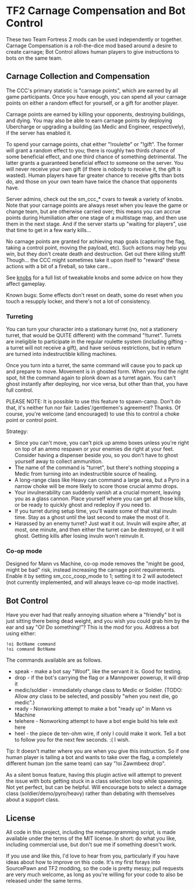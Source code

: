 TF2 Carnage Compensation and Bot Control
========================================

These two Team Fortress 2 mods can be used independently or together. Carnage
Compensation is a roll-the-dice mod based around a desire to create carnage;
Bot Control allows human players to give instructions to bots on the same team.

Carnage Collection and Compensation
-----------------------------------

The CCC's primary statistic is "carnage points", which are earned by all
game participants. Once you have enough, you can spend all your carnage points
on either a random effect for yourself, or a gift for another player.

Carnage points are earned by killing your opponents, destroying buildings, and
dying. You may also be able to earn carnage points by deploying Ubercharge or
upgrading a building (as Medic and Engineer, respectively), if the server has
enabled it.

To spend your carnage points, chat either "!roulette" or "!gift". The former
will grant a random effect to you; there is roughly two thirds chance of some
beneficial effect, and one third chance of something detrimental. The latter
grants a guaranteed beneficial effect to someone on the server. You will never
receive your own gift (if there is nobody to receive it, the gift is wasted).
Human players have far greater chance to receive gifts than bots do, and those
on your own team have twice the chance that opponents have.

Server admins, check out the sm_ccc_* cvars to tweak a variety of knobs.
Note that your carnage points are always reset when you leave the game or
change team, but are otherwise carried over; this means you can accrue points
during Humiliation after one stage of a multistage map, and then use them in the
next stage. And if the server starts up "waiting for players", use that time to
get in a few early kills...

No carnage points are granted for achieving map goals (capturing the flag,
taking a control point, moving the payload, etc). Such actions may help you
win, but they don't create death and destruction. Get out there killing stuff!
Though... the CCC might sometimes take it upon itself to "reward" these actions
with a bit of a fireball, so take care...

See [knobs](knobs.md) for a full list of tweakable knobs and some advice on how
they affect gameplay.

Known bugs: Some effects don't reset on death, some do reset when you touch a
resupply locker, and there's not a lot of consistency.

### Turreting

You can turn your character into a stationary turret (no, not a stationery
turret, that would be QUITE different) with the command "!turret". Turrets are
ineligible to participate in the regular roulette system (including gifting -
a turret will not receive a gift), and have serious restrictions, but in return
are turned into indestructible killing machines.

Once you turn into a turret, the same command will cause you to pack up and
prepare to move. Movement is in ghosted form. When you find the right spot, hit
the command again to plonk down as a turret again. You can't ghost instantly
after deploying, nor vice versa, but other than that, you have full control.

PLEASE NOTE: It is possible to use this feature to spawn-camp. Don't do that,
it's neither fun nor fair. Ladies'/gentlemen's agreement? Thanks. Of course,
you're welcome (and encouraged) to use this to control a choke point or control
point.

Strategy:
* Since you can't move, you can't pick up ammo boxes unless you're right on
  top of an ammo respawn or your enemies die right at your feet. Consider
  having a dispenser beside you, so you don't have to ghost yourself away to
  collect ammunition.
* The name of the command is "turret", but there's nothing stopping a Medic
  from turning into an indestructible source of healing.
* A long-range class like Heavy can command a large area, but a Pyro in a
  narrow choke will be more likely to score those crucial ammo drops.
* Your invulnerability can suddenly vanish at a crucial moment, leaving you
  as a glass cannon. Place yourself where you can get all those kills, or be
  ready to quickly ghost and redeploy if you need to.
* If you turret during setup time, you'll waste some of that vital invuln
  time. Stay as a ghost until the last second to make the most of it.
* Harassed by an enemy turret? Just wait it out. Invuln will expire after, at
  most, one minute, and then either the turret can be destroyed, or it will
  ghost. Getting kills after losing invuln won't reinvuln it.

### Co-op mode

Designed for Mann vs Machine, co-op mode removes the "might be good, might be
bad" risk, instead increasing the carnage point requirements. Enable it by
setting sm_ccc_coop_mode to 1; setting it to 2 will autodetect (not currently
implemented, and will always leave co-op mode inactive).

Bot Control
-----------

Have you ever had that really annoying situation where a "friendly" bot is just
sitting there being dead weight, and you wish you could grab him by the ear and
say "Oi! Do something!"? This is the mod for you. Address a bot using either:

    !oi BotName command
    !oi command BotName

The commands available are as follows.

* speak - make a bot say "Woof", like the servant it is. Good for testing.
* drop - if the bot's carrying the flag or a Mannpower powerup, it will drop it
* medic/soldier - immediately change class to Medic or Soldier. (TODO: Allow
  *any* class to be selected, and possibly "when you next die, go medic".)
* ready - Nonworking attempt to make a bot "ready up" in Mann vs Machine
* telehere - Nonworking attempt to have a bot engie build his tele exit here
* heel - the piece de ten-ohm wire, if only I could make it work. Tell a bot to
  follow you for the next few seconds. :( I wish.

Tip: It doesn't matter where you are when you give this instruction. So if one
human player is tailing a bot and wants to take over the flag, a completely
different human (on the same team) can say "!oi Zawmbeez drop".

As a silent bonus feature, having this plugin active will attempt to prevent
the issue with bots getting stuck in a class selection loop while spawning.
Not yet perfect, but can be helpful. Will encourage bots to select a damage
class (soldier/demo/pyro/heavy) rather than debating with themselves about
a support class.

License
-------

All code in this project, including the metaprogramming script, is made
available under the terms of the MIT license. In short: do what you like,
including commercial use, but don't sue me if something doesn't work.

If you use and like this, I'd love to hear from you, particularly if you have
ideas about how to improve on this code. It's my first forays into SourcePawn
and TF2 modding, so the code is pretty messy; pull requests are very much
welcome, as long as you're willing for your code to also be released under the
same terms.
